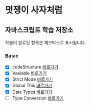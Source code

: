 
# 멋쟁이 사자처럼

## 자바스크립트 학습 저장소 

학습이 완료된 항목은 체크박스로 표시됩니다. 

### Basic
- [X] codeStructure [바로가기](https://www.naver.com)
- [x] Vaeiable [바로가기](https://www.naver.com)
- [x] Strict Mode [바로가기](https://www.naver.com)
- [x] Global This [바로가기](https://www.naver.com)
- [x] Date Types [바로가기](https://www.naver.com)
- [ ] Type Conversion [바로가기](https://www.naver.com)
